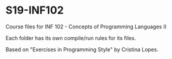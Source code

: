 # S19-INF102
Course files for INF 102 - Concepts of Programming Languages II

Each folder has its own compile/run rules for its files.

Based on "Exercises in Programming Style" by Cristina Lopes.

